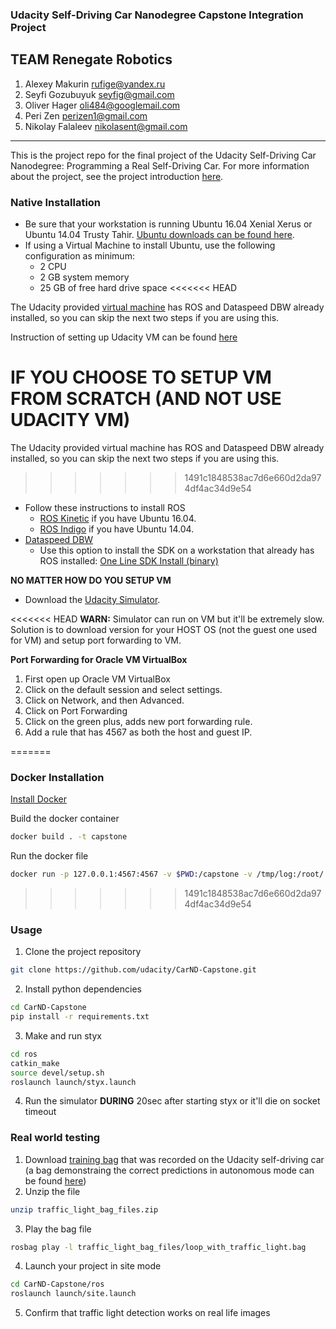 ### Udacity Self-Driving Car Nanodegree Capstone Integration Project

## TEAM Renegate Robotics

1. Alexey Makurin	rufige@yandex.ru  	
1. Seyfi Gozubuyuk	seyfig@gmail.com 
1. Oliver Hager	oli484@googlemail.com 
1. Peri Zen	perizen1@gmail.com  
1. Nikolay Falaleev	nikolasent@gmail.com 

---
This is the project repo for the final project of the Udacity Self-Driving Car Nanodegree: Programming a Real Self-Driving Car. For more information about the project, see the project introduction [here](https://classroom.udacity.com/nanodegrees/nd013/parts/6047fe34-d93c-4f50-8336-b70ef10cb4b2/modules/e1a23b06-329a-4684-a717-ad476f0d8dff/lessons/462c933d-9f24-42d3-8bdc-a08a5fc866e4/concepts/5ab4b122-83e6-436d-850f-9f4d26627fd9).

### Native Installation

* Be sure that your workstation is running Ubuntu 16.04 Xenial Xerus or Ubuntu 14.04 Trusty Tahir. [Ubuntu downloads can be found here](https://www.ubuntu.com/download/desktop).
* If using a Virtual Machine to install Ubuntu, use the following configuration as minimum:
  * 2 CPU
  * 2 GB system memory
  * 25 GB of free hard drive space
<<<<<<< HEAD
  
  
  
The Udacity provided [virtual machine](https://s3-us-west-1.amazonaws.com/udacity-selfdrivingcar/Udacity_VM_Base_V1.0.0.zip) has ROS and Dataspeed DBW already installed, so you can skip the next two steps if you are using this. 
  
Instruction of setting up Udacity VM can be found [here](https://classroom.udacity.com/nanodegrees/nd013/parts/6047fe34-d93c-4f50-8336-b70ef10cb4b2/modules/e1a23b06-329a-4684-a717-ad476f0d8dff/lessons/7e3627d7-14f7-4a33-9dbf-75c98a6e411b/concepts/8c742938-8436-4d3d-9939-31e40284e7a6)

  
**IF YOU CHOOSE TO SETUP VM FROM SCRATCH (AND NOT USE UDACITY VM)**
=======

  The Udacity provided virtual machine has ROS and Dataspeed DBW already installed, so you can skip the next two steps if you are using this.
>>>>>>> 1491c1848538ac7d6e660d2da974df4ac34d9e54

* Follow these instructions to install ROS
  * [ROS Kinetic](http://wiki.ros.org/kinetic/Installation/Ubuntu) if you have Ubuntu 16.04.
  * [ROS Indigo](http://wiki.ros.org/indigo/Installation/Ubuntu) if you have Ubuntu 14.04.
* [Dataspeed DBW](https://bitbucket.org/DataspeedInc/dbw_mkz_ros)
  * Use this option to install the SDK on a workstation that already has ROS installed: [One Line SDK Install (binary)](https://bitbucket.org/DataspeedInc/dbw_mkz_ros/src/81e63fcc335d7b64139d7482017d6a97b405e250/ROS_SETUP.md?fileviewer=file-view-default)

**NO MATTER HOW DO YOU SETUP VM**

* Download the [Udacity Simulator](https://github.com/udacity/CarND-Capstone/releases/tag/v1.2).

<<<<<<< HEAD
**WARN:** Simulator can run on VM but it'll be extremely slow. Solution is to download version for your HOST OS (not the guest one used for VM) and setup port forwarding to VM.


**Port Forwarding for Oracle VM VirtualBox**

1. First open up Oracle VM VirtualBox
1. Click on the default session and select settings.
1. Click on Network, and then Advanced.
1. Click on Port Forwarding
1. Click on the green plus, adds new port forwarding rule.
1. Add a rule that has 4567 as both the host and guest IP.


=======
### Docker Installation
[Install Docker](https://docs.docker.com/engine/installation/)

Build the docker container
```bash
docker build . -t capstone
```

Run the docker file
```bash
docker run -p 127.0.0.1:4567:4567 -v $PWD:/capstone -v /tmp/log:/root/.ros/ --rm -it capstone
```
>>>>>>> 1491c1848538ac7d6e660d2da974df4ac34d9e54

### Usage

1. Clone the project repository
```bash
git clone https://github.com/udacity/CarND-Capstone.git
```

2. Install python dependencies
```bash
cd CarND-Capstone
pip install -r requirements.txt
```
3. Make and run styx
```bash
cd ros
catkin_make
source devel/setup.sh
roslaunch launch/styx.launch
```

4. Run the simulator **DURING** 20sec after starting styx or it'll die on socket timeout

### Real world testing
1. Download [training bag](https://drive.google.com/file/d/0B2_h37bMVw3iYkdJTlRSUlJIamM/view?usp=sharing) that was recorded on the Udacity self-driving car (a bag demonstraing the correct predictions in autonomous mode can be found [here](https://drive.google.com/open?id=0B2_h37bMVw3iT0ZEdlF4N01QbHc))
2. Unzip the file
```bash
unzip traffic_light_bag_files.zip
```
3. Play the bag file
```bash
rosbag play -l traffic_light_bag_files/loop_with_traffic_light.bag
```
4. Launch your project in site mode
```bash
cd CarND-Capstone/ros
roslaunch launch/site.launch
```
5. Confirm that traffic light detection works on real life images
